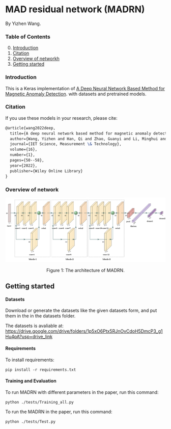 # MAD residual network (MADRN)

By Yizhen Wang.

### Table of Contents
0. [Introduction](#introduction)
0. [Citation](#citation)
0. [Overview of networkh](#overview)
0. [Getting started](#getting-started)


### Introduction

This is a Keras implementation of [A Deep Neural Network Based Method for Magnetic Anomaly Detection](https://doi.org/10.1049/smt2.12084). with datasets and pretrained models. 

### Citation

If you use these models in your research, please cite:

```latex
@article{wang2022deep,
  title={A deep neural network based method for magnetic anomaly detection},
  author={Wang, Yizhen and Han, Qi and Zhao, Guanyi and Li, Minghui and Zhan, Dechen and Li, Qiong},
  journal={IET Science, Measurement \& Technology},
  volume={16},
  number={1},
  pages={50--58},
  year={2022},
  publisher={Wiley Online Library}
}
```

### Overview of network

<div align="center">
  <img src="https://github.com/WYZ-HIT/MADRN/blob/main/figures/architecture.png" width="900px">
</div>
<p align="center">
  Figure 1: The architecture of MADRN.
</p>


## Getting started
#### Datasets

Download or generate the datasets like the given datasets form, and put them in the in the datasets folder.

The datasets is avaliable at: https://drive.google.com/drive/folders/1p5xO6Ptx5RJnOvCdoH5DmcP3_g1Hu4pA?usp=drive_link

#### Requirements

To install requirements:

```setup
pip install -r requirements.txt
```

#### Training and Evaluation

To run MADRN with different parameters in the paper, run this command:

```train
python ./tests/Training_all.py
```
To run the MADRN in the paper, run this command:

```train
python ./tests/Test.py
```
